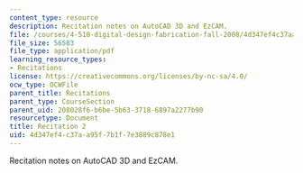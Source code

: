 ```yaml
---
content_type: resource
description: Recitation notes on AutoCAD 3D and EzCAM.
file: /courses/4-510-digital-design-fabrication-fall-2008/4d347ef4c37aa95f7b1f7e3889c878e1_rec2.pdf
file_size: 56583
file_type: application/pdf
learning_resource_types:
- Recitations
license: https://creativecommons.org/licenses/by-nc-sa/4.0/
ocw_type: OCWFile
parent_title: Recitations
parent_type: CourseSection
parent_uid: 208028f6-b6be-5b63-3718-6897a2277b90
resourcetype: Document
title: Recitation 2
uid: 4d347ef4-c37a-a95f-7b1f-7e3889c878e1
---
```

Recitation notes on AutoCAD 3D and EzCAM.